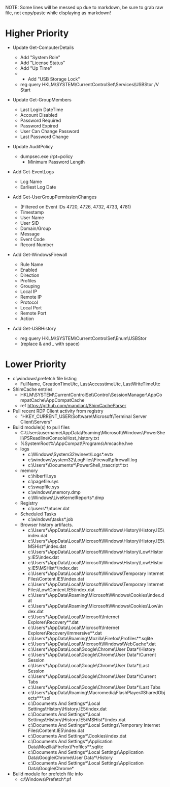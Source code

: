 NOTE: Some lines will be messed up due to markdown, be sure to grab raw file, not copy/paste while displaying as markdown!

# Higher Priority

- Update Get-ComputerDetails
  - Add "System Role"
  - Add "License Status"
  - Add "Up Time"
  - - Add "USB Storage Lock"
  - reg query HKLM\SYSTEM\CurrentControlSet\Services\USBStor /V Start

- Update Get-GroupMembers
  - Last Login DateTime
  - Account Disabled
  - Password Required
  - Password Expired
  - User Can Change Password
  - Last Password Change

- Update AuditPolicy
  - dumpsec.exe /rpt=policy
    - Minimum Password Length

- Add Get-EventLogs
  - Log Name
  - Earliest Log Date

- Add Get-UserGroupPermissionChanges
  - (Filtered on Event IDs 4720, 4726, 4732, 4733, 4781)
  - Timestamp
  - User Name
  - User SID
  - Domain/Group
  - Message
  - Event Code
  - Record Number

- Add Get-WindowsFirewall
  - Rule Name
  - Enabled
  - Direction
  - Profiles
  - Grouping
  - Local IP
  - Remote IP
  - Protocol
  - Local Port
  - Remote Port
  - Action

- Add Get-USBHistory
  - reg query HKLM\SYSTEM\CurrentControlSet\Enum\USBStor
  - (replace & and _ with space)


# Lower Priority

- c:\windows\prefetch file listing
  - FullName, CreationTimeUtc, LastAccesstimeUtc, LastWriteTimeUtc
- ShimCache entries
  - HKLM\SYSTEM\CurrentControlSet\Control\SessionManager\AppCompatCache\AppCompatCache
  - ref https://github.com/mandiant/ShimCacheParser
- Pull recent RDP Client activity from registry
  - "HKEY_CURRENT_USER\Software\Microsoft\Terminal Server Client\Servers"
- Build module(s) to pull files
  - C:\Users\username\AppData\Roaming\Microsoft\Windows\PowerShell\PSReadline\ConsoleHost_history.txt
  - \%SystemRoot%\AppCompat\Programs\Amcache.hve
  - logs
    - c:\Windows\System32\winevt\Logs\*.evtx
    - c:\windows\system32\LogFiles\Firewall\pfirewall.log
    - c:\Users\*\Documents\*\PowerShell_trascript*.txt
  - memory
    - c:\hiberfil.sys
    - c:\pagefile.sys
    - c:\swapfile.sys
    - c:\windows\memory.dmp
    - c:\Windows\LiveKernelReports\*.dmp
  - Registry
    - c:\users\*\ntuser.dat
  - Scheduled Tasks
    - c:\windows\tasks\*.job
  - Browser history artifacts.
    - c:\Users\*\AppData\Local\Microsoft\Windows\History\History.IE5\index.dat
    - c:\Users\*\AppData\Local\Microsoft\Windows\History\History.IE5\MSHist*\index.dat
    - c:\Users\*\AppData\Local\Microsoft\Windows\History\Low\History.IE5\index.dat
    - c:\Users\*\AppData\Local\Microsoft\Windows\History\Low\History.IE5\MSHist*\index.dat
    - c:\Users\*\AppData\Local\Microsoft\Windows\Temporary Internet Files\Content.IE5\index.dat
    - c:\Users\*\AppData\Local\Microsoft\Windows\Temporary Internet Files\Low\Content.IE5\index.dat
    - c:\Users\*\AppData\Roaming\Microsoft\Windows\Cookies\index.dat
    - c:\Users\*\AppData\Roaming\Microsoft\Windows\Cookies\Low\index.dat
    - c:\Users\*\AppData\Local\Microsoft\Internet Explorer\Recovery\*\*.dat
    - c:\Users\*\AppData\Local\Microsoft\Internet Explorer\Recovery\Immersive\*\*.dat
    - c:\Users\*\AppData\Roaming\Mozilla\Firefox\Profiles\*\*.sqlite
    - c:\Users\*\AppData\Local\Microsoft\Windows\WebCache\*.dat
    - c:\Users\*\AppData\Local\Google\Chrome\User Data\*\History
    - c:\Users\*\AppData\Local\Google\Chrome\User Data\*\Current Session
    - c:\Users\*\AppData\Local\Google\Chrome\User Data\*\Last Session
    - c:\Users\*\AppData\Local\Google\Chrome\User Data\*\Current Tabs
    - c:\Users\*\AppData\Local\Google\Chrome\User Data\*\Last Tabs
    - c:\Users\*\AppData\Roaming\Macromedia\FlashPlayer\#SharedObjects\*\*\*.sol
    - c:\Documents And Settings\*\Local Settings\History\History.IE5\index.dat
    - c:\Documents And Settings\*\Local Settings\History\History.IE5\MSHist*\index.dat
    - c:\Documents And Settings\*\Local Settings\Temporary Internet Files\Content.IE5\index.dat
    - c:\Documents And Settings\*\Cookies\index.dat
    - c:\Documents And Settings\*\Application Data\Mozilla\Firefox\Profiles\*\*.sqlite
    - c:\Documents And Settings\*\Local Settings\Application Data\Google\Chrome\User Data\*\History
    - c:\Documents And Settings\*\Local Settings\Application Data\Google\Chrome\*
- Build module for prefetch file info
  - c:\Windows\Prefetch\*.pf
